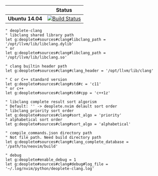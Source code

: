 || **Status** |
|---|---|
|**Ubuntu 14.04** |[![Build Status](https://travis-ci.org/zchee/deoplete-clang.svg?branch=master)](https://travis-ci.org/zchee/deoplete-clang)|

```vim
" deoplete-clang
" libclang shared library path
let g:deoplete#sources#clang#libclang_path = '/opt/llvm/lib/libclang.dylib'
" or
let g:deoplete#sources#clang#libclang_path = '/opt/llvm/lib/libclang.so'

" clang builtin header path
let g:deoplete#sources#clang#clang_header = '/opt/llvm/lib/clang'

" C or C++ standard version
let g:deoplete#sources#clang#std#c = 'c11'
" or c++
let g:deoplete#sources#clang#std#cpp = 'c++1z'

" libclang complete result sort algorism
" Default: '' -> deoplete.nvim delault sort order
" libclang priority sort order
let g:deoplete#sources#clang#sort_algo = 'priority'
" alphabetical sort order
let g:deoplete#sources#clang#sort_algo = 'alphabetical'

" compile_commands.json directory path
" Not file path. Need build directory path
let g:deoplete#sources#clang#clang_complete_database = '/path/to/neovim/build'

" debug
let g:deoplete#enable_debug = 1
let g:deoplete#sources#clang#debug#log_file = '~/.log/nvim/python/deoplete-clang.log'
```
